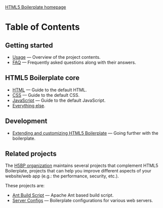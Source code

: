 [HTML5 Boilerplate homepage](http://html5boilerplate.com)

# Table of Contents

## Getting started

* [Usage](usage.md) — Overview of the project contents.
* [FAQ](faq.md) — Frequently asked questions along with their answers.

## HTML5 Boilerplate core

* [HTML](html.md) — Guide to the default HTML.
* [CSS](css.md) — Guide to the default CSS.
* [JavaScript](js.md) — Guide to the default JavaScript.
* [Everything else](misc.md).

## Development

* [Extending and customizing HTML5 Boilerplate](extend.md) — Going further
  with the boilerplate.

## Related projects

The [H5BP organization](https://github.com/h5bp) maintains several projects
that complement HTML5 Boilerplate, projects that can help you improve different
aspects of your website/web app (e.g.: the performance, security, etc.).

These projects are:

* [Ant Build Script](https://github.com/h5bp/ant-build-script) — Apache Ant
  based build script.
* [Server Configs](https://github.com/h5bp/server-configs) — Boilerplate
  configurations for various web servers.
